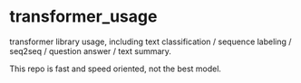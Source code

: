 # transformer_usage

transformer library usage, including  text classification / sequence labeling / seq2seq / question answer / text summary.

This repo is fast and speed oriented, not the best model.
